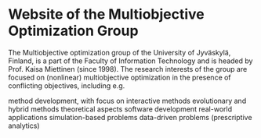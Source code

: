 # Website of the Multiobjective Optimization Group

The Multiobjective optimization group of the University of Jyväskylä, Finland, is a part of the Faculty of Information Technology and is headed by Prof. Kaisa Miettinen (since 1998). The research interests of the group are focused on (nonlinear) multiobjective optimization in the presence of conflicting objectives, including e.g.

method development, with focus on
  interactive methods
  evolutionary and hybrid methods
  theoretical aspects
software development
real-world applications
simulation-based problems
data-driven problems (prescriptive analytics)
